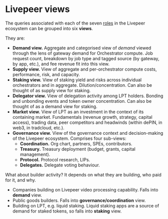 # Livepeer views

The queries associated with each of the seven [roles](../roles.md) in the Livepeer ecosystem can be grouped into six **views**.

They are:

* **Demand view.** Aggregate and categorised view of *demand* viewed through the lens of gateway demand for Orchestrator compute. Job request count, breakdown by job type and tagged source (by gateway, by app, etc.), and fee revenue fit into this view.
* **Supply view.** View of aggregate and per-orchestrator compute costs, performance, risk, and capacity.
* **Staking view.**  View of staking yield and risks across individual orchestrators and in aggregate. Dilution/concentration. Can also be thought of as supply view for staking.
* **Delegator view.** View of delegation activity among LPT holders. Bonding and unbonding events and token owner concentration. Can also be thought of as a demand view for staking.
* **Market view.** View of LPT as an investment in the context of its containing market. Fundamentals (revenue growth, strategy, capital access), trading data, peer competitors and headwinds (within dePIN, in web3, in tradcloud, etc.).
* **Governance view.** View of the governance context and decision-making of the Livepeer ecosystem. Comprises four sub-views:
  * **Coordination.** Org chart, partners, SPEs, contributors.
  * **Treasury.** Treasury deployment (budget, grants, capital management).
  * **Protocol.** Protocol research, LIPs.
  * **Delegates.** Delegate voting behaviour.















What about builder activity? It depends on what they are building, who paid for it, and why.

* Companies building on Livepeer video processing capability. Falls into **demand** view.
* Public goods builders. Falls into **governance/coordination** view.
* Building on LPT, e.g. liquid staking. Liquid staking apps are a source of demand for staked tokens, so falls into **staking** view.